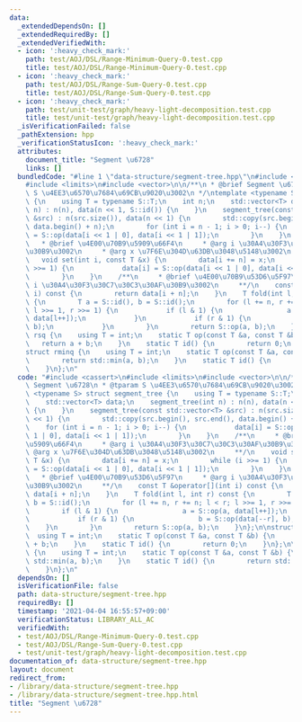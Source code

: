 ```yaml
---
data:
  _extendedDependsOn: []
  _extendedRequiredBy: []
  _extendedVerifiedWith:
  - icon: ':heavy_check_mark:'
    path: test/AOJ/DSL/Range-Minimum-Query-0.test.cpp
    title: test/AOJ/DSL/Range-Minimum-Query-0.test.cpp
  - icon: ':heavy_check_mark:'
    path: test/AOJ/DSL/Range-Sum-Query-0.test.cpp
    title: test/AOJ/DSL/Range-Sum-Query-0.test.cpp
  - icon: ':heavy_check_mark:'
    path: test/unit-test/graph/heavy-light-decomposition.test.cpp
    title: test/unit-test/graph/heavy-light-decomposition.test.cpp
  _isVerificationFailed: false
  _pathExtension: hpp
  _verificationStatusIcon: ':heavy_check_mark:'
  attributes:
    document_title: "Segment \u6728"
    links: []
  bundledCode: "#line 1 \"data-structure/segment-tree.hpp\"\n#include <cassert>\n\
    #include <limits>\n#include <vector>\n\n/**\n * @brief Segment \u6728\n * @tparam\
    \ S \u4EE3\u6570\u7684\u69CB\u9020\u3002\n */\ntemplate <typename S> struct segment_tree\
    \ {\n    using T = typename S::T;\n    int n;\n    std::vector<T> data;\n    segment_tree(int\
    \ n) : n(n), data(n << 1, S::id()) {\n    }\n    segment_tree(const std::vector<T>\
    \ &src) : n(src.size()), data(n << 1) {\n        std::copy(src.begin(), src.end(),\
    \ data.begin() + n);\n        for (int i = n - 1; i > 0; i--) {\n            data[i]\
    \ = S::op(data[i << 1 | 0], data[i << 1 | 1]);\n        }\n    }\n    /**\n  \
    \   * @brief \u4E00\u70B9\u5909\u66F4\n     * @arg i \u30A4\u30F3\u30C7\u30C3\u30AF\
    \u30B9\u3002\n     * @arg x \u7F6E\u304D\u63DB\u3048\u5148\u3002\n     **/\n \
    \   void set(int i, const T &x) {\n        data[i += n] = x;\n        while (i\
    \ >>= 1) {\n            data[i] = S::op(data[i << 1 | 0], data[i << 1 | 1]);\n\
    \        }\n    }\n    /**\n     * @brief \u4E00\u70B9\u53D6\u5F97\n     * @arg\
    \ i \u30A4\u30F3\u30C7\u30C3\u30AF\u30B9\u3002\n     **/\n    const T &operator[](int\
    \ i) const {\n        return data[i + n];\n    }\n    T fold(int l, int r) const\
    \ {\n        T a = S::id(), b = S::id();\n        for (l += n, r += n; l < r;\
    \ l >>= 1, r >>= 1) {\n            if (l & 1) {\n                a = S::op(a,\
    \ data[l++]);\n            }\n            if (r & 1) {\n                b = S::op(data[--r],\
    \ b);\n            }\n        }\n        return S::op(a, b);\n    }\n};\n\nstruct\
    \ rsq {\n    using T = int;\n    static T op(const T &a, const T &b) {\n     \
    \   return a + b;\n    }\n    static T id() {\n        return 0;\n    }\n};\n\n\
    struct rminq {\n    using T = int;\n    static T op(const T &a, const T &b) {\n\
    \        return std::min(a, b);\n    }\n    static T id() {\n        return std::numeric_limits<T>::max();\n\
    \    }\n};\n"
  code: "#include <cassert>\n#include <limits>\n#include <vector>\n\n/**\n * @brief\
    \ Segment \u6728\n * @tparam S \u4EE3\u6570\u7684\u69CB\u9020\u3002\n */\ntemplate\
    \ <typename S> struct segment_tree {\n    using T = typename S::T;\n    int n;\n\
    \    std::vector<T> data;\n    segment_tree(int n) : n(n), data(n << 1, S::id())\
    \ {\n    }\n    segment_tree(const std::vector<T> &src) : n(src.size()), data(n\
    \ << 1) {\n        std::copy(src.begin(), src.end(), data.begin() + n);\n    \
    \    for (int i = n - 1; i > 0; i--) {\n            data[i] = S::op(data[i <<\
    \ 1 | 0], data[i << 1 | 1]);\n        }\n    }\n    /**\n     * @brief \u4E00\u70B9\
    \u5909\u66F4\n     * @arg i \u30A4\u30F3\u30C7\u30C3\u30AF\u30B9\u3002\n     *\
    \ @arg x \u7F6E\u304D\u63DB\u3048\u5148\u3002\n     **/\n    void set(int i, const\
    \ T &x) {\n        data[i += n] = x;\n        while (i >>= 1) {\n            data[i]\
    \ = S::op(data[i << 1 | 0], data[i << 1 | 1]);\n        }\n    }\n    /**\n  \
    \   * @brief \u4E00\u70B9\u53D6\u5F97\n     * @arg i \u30A4\u30F3\u30C7\u30C3\u30AF\
    \u30B9\u3002\n     **/\n    const T &operator[](int i) const {\n        return\
    \ data[i + n];\n    }\n    T fold(int l, int r) const {\n        T a = S::id(),\
    \ b = S::id();\n        for (l += n, r += n; l < r; l >>= 1, r >>= 1) {\n    \
    \        if (l & 1) {\n                a = S::op(a, data[l++]);\n            }\n\
    \            if (r & 1) {\n                b = S::op(data[--r], b);\n        \
    \    }\n        }\n        return S::op(a, b);\n    }\n};\n\nstruct rsq {\n  \
    \  using T = int;\n    static T op(const T &a, const T &b) {\n        return a\
    \ + b;\n    }\n    static T id() {\n        return 0;\n    }\n};\n\nstruct rminq\
    \ {\n    using T = int;\n    static T op(const T &a, const T &b) {\n        return\
    \ std::min(a, b);\n    }\n    static T id() {\n        return std::numeric_limits<T>::max();\n\
    \    }\n};\n"
  dependsOn: []
  isVerificationFile: false
  path: data-structure/segment-tree.hpp
  requiredBy: []
  timestamp: '2021-04-04 16:55:57+09:00'
  verificationStatus: LIBRARY_ALL_AC
  verifiedWith:
  - test/AOJ/DSL/Range-Minimum-Query-0.test.cpp
  - test/AOJ/DSL/Range-Sum-Query-0.test.cpp
  - test/unit-test/graph/heavy-light-decomposition.test.cpp
documentation_of: data-structure/segment-tree.hpp
layout: document
redirect_from:
- /library/data-structure/segment-tree.hpp
- /library/data-structure/segment-tree.hpp.html
title: "Segment \u6728"
---
```


